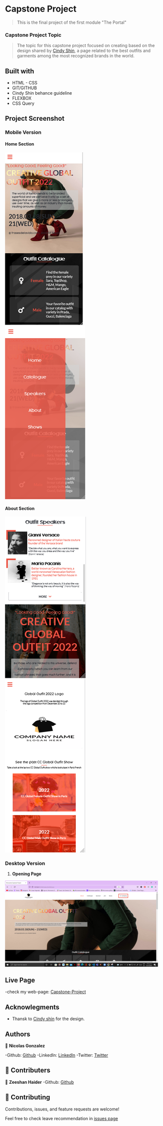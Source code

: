 # Capstone Project

>This is the final project of the first module "The Portal"

### Capstone Project Topic

> The topic for this capstone project focused on creating based on the design shared by [Cindy Shin](https://www.behance.net/adagio07), a page related to the best outfits and garments among the most recognized brands in the world. 

## Built with
* HTML - CSS
* GIT/GITHUB
* Cindy Shin behance guideline
* FLEXBOX
* CSS Query

## Project Screenshot

### Mobile Version

#### Home Section   

![Screenshot](./src/project1.PNG) 
![Screenshot](./src/project2.PNG) 


#### About Section

![Screenshot](./src/project4.PNG)
![Screenshot](./src/project5.PNG)

### Desktop Version

1. **Opening Page**

![Screenshot](./src/projecta.PNG)

## Live Page
-check my web-page: [Capstone-Project](https://nicolaswg.github.io/Nicolas_Microverse_Portfolio/)


## Acknowlegments

* Thansk to [Cindy shin](https://www.behance.net/adagio07/info) for the design.

## Authors

👤 **Nicolas Gonzalez**

-Github: [Github](https://github.com/Nicolaswg)
-LinkedIn: [LinkedIn](https://www.linkedin.com/in/nicolas-gonzalez-8623461a0/)
-Twitter: [Twitter](https://twitter.com/Nicolas54146830)

## 👋 Contributers

👤 **Zeeshan Haider**
-Github: [Github](https://github.com/zhadier)



## 🤝 Contributing

Contributions, issues, and feature requests are welcome!

Feel free to check leave recommendation in [issues page](https://github.com/Nicolaswg/Capstone-Project-1/issues)
